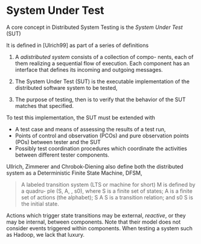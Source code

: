 
# System Under Test

A core concept in Distributed System Testing is the *System Under Test* (SUT)

It is defined in [Ulrich99] as part of a series of definitions

1. A *adistributed system* consists of a collection of compo- nents, each of them realizing a sequential flow of execution. Each component has an interface that defines its incoming and outgoing messages.

1. The System Under Test (SUT) is the executable implementation of the distributed software system to be tested,
2. The purpose of testing, then is to verify that the behavior of the SUT matches that specified.

To test this implementation, the SUT must be extended with

* A test case and means of assessing the results of a test run,
* Points of control and observation (PCOs) and pure observation points (POs) between tester and the SUT
* Possibly test coordination procedures which coordinate the activities between different tester components.

Ullrich, Zimmerer and Chrobok-Diening also define both the distributed system as a Deterministic Finite State Machine, DFSM, 

>  A labeled transition system (LTS or machine for short) M is defined by a quadru- ple (S, A, , s0), where S is a finite set of states; A is a finite set of actions (the alphabet);
S A S is a transition relation; and s0 S is the initial state.

Actions which trigger state transitions may be external, *reactive*, or they may be internal, between components. Note that their model does not consider events triggered within components. When testing a system such as Hadoop, we lack that luxury.